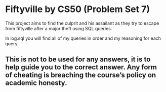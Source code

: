 # Fiftyville by CS50 (Problem Set 7)

This project aims to find the culprit and his assailant as they try to escape from fiftyville after a major theft using SQL queries.

In log.sql you will find all of my queries in order and my reasoning for each query.

## This is not to be used for any answers, it is to help guide you to the correct answer. Any form of cheating is breaching the course’s policy on academic honesty.

